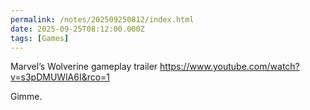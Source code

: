 ```yaml
---
permalink: /notes/202509250812/index.html
date: 2025-09-25T08:12:00.000Z
tags: [Games]
---
```


Marvel’s Wolverine gameplay trailer https://www.youtube.com/watch?v=s3pDMUWlA6I&rco=1

Gimme.